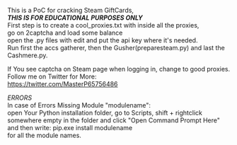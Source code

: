 This is a PoC for cracking Steam GiftCards,<br>
***THIS IS FOR EDUCATIONAL PURPOSES ONLY***<br>
First step is to create a cool_proxies.txt with inside all the proxies,<br>
go on 2captcha and load some balance<br>
open the .py files with edit and put the api key where it's needed.<br>
Run first the accs gatherer, then the Gusher(preparesteam.py) and last the Cashmere.py. <br>


If You see captcha on Steam page when logging in, change to good proxies.<br>
Follow me on Twitter for More:<br>
https://twitter.com/MasterP65756486 <br>


*ERRORS*<br>
In case of Errors Missing Module "modulename":<br>
open Your Python installation folder, go to Scripts, shift + rightclick somewhere empty in the folder and click "Open Command Prompt Here" <br>
and then write: pip.exe install modulename <br>
for all the module names.
